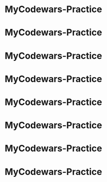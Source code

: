 # MyCodewars-Practice
# MyCodewars-Practice
# MyCodewars-Practice
# MyCodewars-Practice
# MyCodewars-Practice
# MyCodewars-Practice
# MyCodewars-Practice
# MyCodewars-Practice
